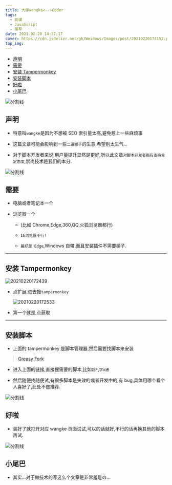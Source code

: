 ```yaml
---
title: 大学wangke<-->Coder
tags:
  - 网课
  - JavaScript
  - 推荐
date: 2021-02-20 14:37:17
cover: https://cdn.jsdelivr.net/gh/Weidows/Images/post/20210220174152.png
top_img:
---
```


<!--
 * @?: *********************************************************************
 * @Author: Weidows
 * @LastEditors: Weidows
 * @LastEditTime: 2021-03-21 17:10:39
 * @FilePath: \Weidowsd:\Game\Github\Blog-private\source\_posts\others\网课.md
 * @Description:
 * @!: *********************************************************************
-->

- [声明](#声明)
- [需要](#需要)
- [安装 Tampermonkey](#安装-tampermonkey)
- [安装脚本](#安装脚本)
- [好啦](#好啦)
- [小尾巴](#小尾巴)

<a>![分割线](https://cdn.jsdelivr.net/gh/Weidows/Images/img/divider.png)</a>

## 声明

- 特意叫`wangke`是因为不想被 SEO 索引量太高,避免惹上一些麻烦事

- 这篇文章可能会影响到一些`二道贩子`的生意,希望别太生气...

- 对于脚本开发者来说,用户量提升显然是更好,所以此文章`对脚本开发者抱有支持肯定态度`,崇尚技术是我们的本分.

<a>![分割线](https://cdn.jsdelivr.net/gh/Weidows/Images/img/divider.png)</a>

## 需要

- 电脑或者笔记本一个

- 浏览器一个

  - (比如 Chrome,Edge,360,QQ,火狐浏览器都行)

  - `IE浏览器不行!`

  - `最好是 Edge`,Windows 自带,而且安装插件不需要梯子.

---

## 安装 Tampermonkey

<img src="https://cdn.jsdelivr.net/gh/Weidows/Images/post/20210220172439.png" alt="20210220172439" />

- 点扩展,进去搜`tampermonkey`

  <img src="https://cdn.jsdelivr.net/gh/Weidows/Images/post/20210220172533.png" alt="20210220172533" />

- 第一个就是,点获取

---

## 安装脚本

- 上面的 tampermonkey 是脚本管理器,然后需要找脚本来安装

> [Greasy Fork](https://greasyfork.org/zh-CN)

- 进入上面的链接,直接搜需要的脚本,比如`超*`,`学x通`

- 然后随便找随便试,有很多脚本是失效的或者开发中的,有 bug,具体用哪个看个人喜好了,此处不做推荐.

<a>![分割线](https://cdn.jsdelivr.net/gh/Weidows/Images/img/divider.png)</a>

## 好啦

- 装好了就打开对应 wangke 页面试试,可以的话就好,不行的话再换其他的脚本再试.

<a>![分割线](https://cdn.jsdelivr.net/gh/Weidows/Images/img/divider.png)</a>

## 小尾巴

- 其实...对于做技术的写这么个文章是非常羞耻の...

